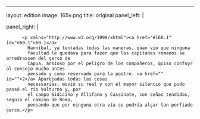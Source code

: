 <?xml version="1.0" encoding="UTF-8"?>
---
layout: edition
image: 165v.png 
title: original 
panel_left: | 

panel_right: |  
            
          <p xmlns="http://www.w3.org/1999/xhtml"><a href="#l60.1" id="e60.1">60.1</a>
            Hanníbal, ya tentadas todas las maneras, quan vio que ninguna
            facultad le quedava para fazer que los capitanes romanos se arredrassen del çerco de
            Capua, ansioso por el peligro de los compañeros, quiso confuyr al consejo mucho antes
            pensado y como reservado para la postre. <a href="" id="">2</a> Aparejadas todas las cosas
            necessarias, movió su real y con el mayor silencio que pudo passó el río Vulturno y, por
            el campo Sidicino y Allifano y Cassinate, con señas tendidas, seguió el camino de Roma,
            pensando que por ninguna otra vía se podría alçar tan porfiado çerco.</p>
        